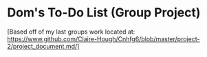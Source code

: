# Dom's To-Do List (Group Project) 

[Based off of my last groups work located at: https://www.github.com/Claire-Hough/Cnhfg6/blob/master/project-2/project_document.md/]

